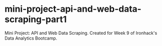 # mini-project-api-and-web-data-scraping-part1
Mini Project: API and Web Data Scraping. Created for Week 9 of Ironhack's Data Analytics Bootcamp.
